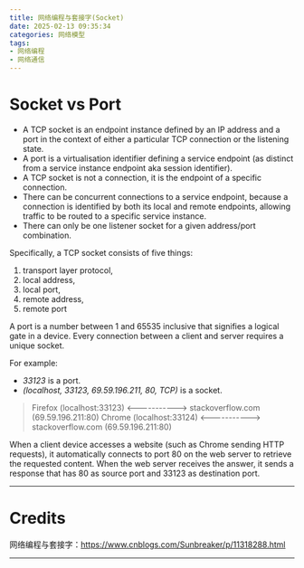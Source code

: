 ```yaml
---
title: 网络编程与套接字(Socket)
date: 2025-02-13 09:35:34
categories: 网络模型
tags: 
- 网络编程
- 网络通信
---
```


# Socket vs Port

- A TCP socket is an endpoint instance defined by an IP address and a port in the context of either a particular TCP connection or the listening state.
- A port is a virtualisation identifier defining a service endpoint (as distinct from a service instance endpoint aka session identifier).
- A TCP socket is not a connection, it is the endpoint of a specific connection.
- There can be concurrent connections to a service endpoint, because a connection is identified by both its local and remote endpoints, allowing traffic to be routed to a specific service instance.
- There can only be one listener socket for a given address/port combination.


Specifically, a TCP socket consists of five things:
1. transport layer protocol,
2. local address,
3. local port, 
4. remote address, 
5. remote port

A port is a number between 1 and 65535 inclusive that signifies a logical gate in a device. Every connection between a client and server requires a unique socket.

For example:
- *33123* is a port.
- *(localhost, 33123, 69.59.196.211, 80, TCP)* is a socket.

> Firefox (localhost:33123) <-----------> stackoverflow.com (69.59.196.211:80)
Chrome  (localhost:33124) <-----------> stackoverflow.com (69.59.196.211:80)

When a client device accesses a website (such as Chrome sending HTTP requests), it automatically connects to port 80 on the web server to retrieve the requested content. When the web server receives the answer, it sends a response that has 80 as source port and 33123 as destination port.

---

# Credits

网络编程与套接字：https://www.cnblogs.com/Sunbreaker/p/11318288.html

---
